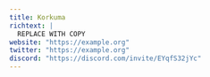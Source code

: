```yaml
---
title: Korkuma
richtext: |
  REPLACE WITH COPY
website: "https://example.org"
twitter: "https://example.org"
discord: "https://discord.com/invite/EYqfS32jYc"
---
```

